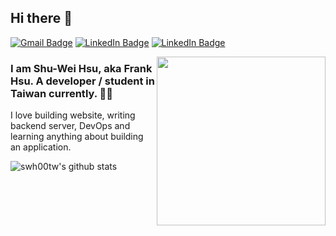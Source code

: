 
<h2> Hi there 👋 </h2>

[![Gmail Badge](https://img.shields.io/badge/-a6140000@gmail.com-c14438?style=flat-square&logo=Gmail&logoColor=white&link=mailto:a6140000@gmail.com)](mailto:a6140000@gmail.com)
[![LinkedIn Badge](https://img.shields.io/badge/-FrankHsu-blue?style=flat-square&logo=LinkedIn&logoColor=white&link=https://www.linkedin.com/in/%E6%9B%B8%E7%B6%AD-%E8%A8%B1-109621210/)](https://www.linkedin.com/in/%E6%9B%B8%E7%B6%AD-%E8%A8%B1-109621210/)
[![LinkedIn Badge](https://img.shields.io/badge/-Portfolio-purple?style=flat-square&logo=About.me&logoColor=white&link=https://swh00tw.vercel.app)](https://swh00tw.vercel.app)

<img align='right' src='https://user-images.githubusercontent.com/5713670/87202985-820dcb80-c2b6-11ea-9f56-7ec461c497c3.gif' width='270"'>

<h3>I am Shu-Wei Hsu, aka Frank Hsu. A developer / student in Taiwan currently. 👨‍💻</h3>

I love building website, writing backend server, DevOps and learning anything about building an application.



![swh00tw's github stats](https://github-readme-stats.vercel.app/api?username=swh00tw&hide=["issues"]&show_icons=true)

<!--
**swh00tw/swh00tw** is a ✨ _special_ ✨ repository because its `README.md` (this file) appears on your GitHub profile.

Here are some ideas to get you started:

- 🔭 I’m currently working on ...
- 🌱 I’m currently learning ...
- 👯 I’m looking to collaborate on ...
- 🤔 I’m looking for help with ...
- 💬 Ask me about ...
- 📫 How to reach me: ...
- 😄 Pronouns: ...
- ⚡ Fun fact: ...
-->
